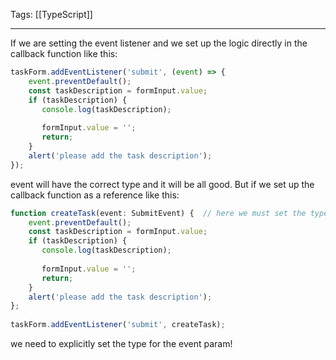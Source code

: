 
Tags: [[TypeScript]]

---

If we are setting the event listener and we set up the logic directly in the callback function like this:

```ts
taskForm.addEventListener('submit', (event) => {  
    event.preventDefault();  
    const taskDescription = formInput.value;  
    if (taskDescription) {  
       console.log(taskDescription);  
  
       formInput.value = '';  
       return;  
    }  
    alert('please add the task description');  
});
```

event will have the correct type and it will be all good. But if we set up the callback function as a reference like this:

```ts
function createTask(event: SubmitEvent) {  // here we must set the type!
    event.preventDefault();  
    const taskDescription = formInput.value;  
    if (taskDescription) {  
       console.log(taskDescription);  
  
       formInput.value = '';  
       return;  
    }  
    alert('please add the task description');  
};  
  
taskForm.addEventListener('submit', createTask);
```

we need to explicitly set the type for the event param!